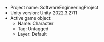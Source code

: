 <!-- UNITY CODE ASSIST INSTRUCTIONS START -->
- Project name: SoftwareEngineeringProject
- Unity version: Unity 2022.3.27f1
- Active game object:
  - Name: Character
  - Tag: Untagged
  - Layer: Default
<!-- UNITY CODE ASSIST INSTRUCTIONS END -->